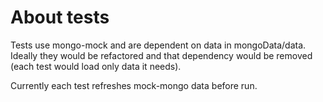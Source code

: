 # About tests
Tests use mongo-mock and are dependent on data in mongoData/data. Ideally they would be refactored and that dependency would be removed (each test would load only data it needs).

Currently each test refreshes mock-mongo data before run.
